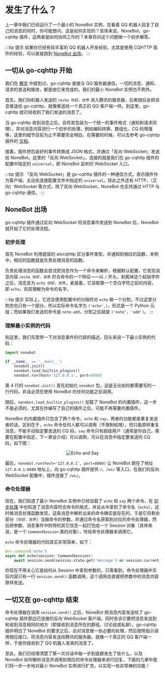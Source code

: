 # 发生了什么？

上一章中我们已经运行了一个最小的 NoneBot 实例，在看着 QQ 机器人回复了自己的消息的同时，你可能想问，这是如何实现的？具体来说，NoneBot、go-cqhttp 插件，这两者是如何协同工作的？本章将对这个问题做一个初步解答。

:::tip 提示
如果你已经有较丰富的 QQ 机器人开发经验，尤其是使用 CQHTTP 插件的经验，可以直接跳到 [NoneBot 出场](#nonebot-出场)。
:::

## 一切从 go-cqhttp 开始

我们在 [概览](./README.md) 中提到过，go-cqhttp 直接与 QQ 服务器通信，一切的消息、通知、请求的发送和接收，都是由它来完成的，我们的最小 NoneBot 实例也不例外。

首先，我们向机器人发送的 `/echo 你好，世界` 进入腾讯的服务器，后者随后会把消息推送给 go-cqhttp，就像推送给一个真正的 QQ 客户端一样。到这里，go-cqhttp 就已经收到了我们发送的消息了。

当 go-cqhttp 收到消息之后，会将其包装为一个统一的事件格式（通知和请求同理），并对消息内容进行一个初步的处理，例如编码转换、数组化、CQ 码增强等，这里的细节目前为止不需要完全明白，在需要的时候，可以去参考 go-cqhttp 插件的 [文档](https://docs.go-cqhttp.org/)。

接着，插件把包装好的事件转换成 JSON 格式，并通过「反向 WebSocket」发送给 NoneBot。这里的「反向 WebSocket」，连接的就是我们在 go-cqhttp 插件的配置中指定的 `universal`，即 NoneBot 监听的 WebSocket 入口。

:::tip 提示
「反向 WebSocket」是 go-cqhttp 插件的一种通信方式，表示插件作为客户端，主动去连接配置文件中指定的 `universal`。除此之外还有 HTTP、（正向）WebSocket 等方式。除了反向 WebSocket，NoneBot 也支持通过 HTTP 与 go-cqhttp 通信。
:::

## NoneBot 出场

go-cqhttp 插件通过反向 WebSocket 将消息事件发送到 NoneBot 后，NoneBot 就开始了它的处理流程。

### 初步处理

首先 NoneBot 利用底层的 aiocqhttp 区分事件类型，并通知到相应的函数，本例中，相应的函数就是负责处理消息的函数。

负责处理消息的函数会尝试把消息作为一个命令来解析，根据默认配置，它发现消息内容 `/echo 你好，世界` 符合命令的一个特征——以 `/` 开头，剥离掉这个起始字符之后，消息变为 `echo 你好，世界`，紧接着，它读取第一个空白字符之前的内容，即 `echo`，将其理解为命令的名字。

:::tip 提示
实际上，它还会使用配置中的分隔符对 `echo` 做一个分割，不过这里分割完也只有一个部分，所以实际命令名字为 `('echo',)`，形式是一个 Python 元组；而如果我们发送的命令是 `note.add`，分割之后就是 `('note', 'add')`。
:::

### 理解最小实例的代码

到这里，我们先暂停一下对消息事件的行踪的描述，回头来说一下最小实例的代码：

```python {4-6}
import nonebot

if __name__ == '__main__':
    nonebot.init()
    nonebot.load_builtin_plugins()
    nonebot.run(host='127.0.0.1', port=8080)
```

第 4 行的 `nonebot.init()` 首先初始化 `nonebot` 包，这是无论如何都需要写的一行代码，并且必须在使用 NoneBot 的任何功能之前调用。

随后，`nonebot.load_builtin_plugins()` 加载了 NoneBot 的内置插件，这一步不是必须的，尤其在你编写了自己的插件之后，可能不再需要内置插件。

NoneBot 的内置插件只包含了两个命令，`echo` 和 `say`，两者的功能都是重复发送者的话，区别在于，`echo` 命令任何人都可以调用（不限制权限），但只能原样重复消息，不能手动指定要发送的 CQ 码，`say` 命令只有超级用户（通常是你自己，需要在配置中指定，下一章会介绍）可以调用，可以在消息中指定要发送的 CQ 码，如下图：

<p style="text-align: center">
  <img alt="Echo and Say" src="./assets/echo_and_say.png" />
</p>

最后，`nonebot.run(host='127.0.0.1', port=8080)` 让 NoneBot 跑在了地址 `127.0.0.1:8080` 地址上，向 go-cqhttp 插件提供 `/`、`/ws/` 等入口，在我们的反向 WebSocket 配置中，插件连接了 `/ws/`。

### 命令处理器

现在，我们知道了最小 NoneBot 实例中已经加载了 `echo` 和 `say` 两个命令，在 [初步处理](#初步处理) 中也知道了消息内容符合命令的格式，并且从中拿到了命令名（`echo`），这时候消息处理函数发现，这条消息中解析出来的命令确实是存在的，于是它将剩余部分（`你好，世界`）当做命令的参数，并通过命令名获取到对应的命令处理器，然后把参数、消息事件中附带的其它信息一起打包成一个 Session 对象（具体来说，是一个 `CommandSession` 类的对象），传给命令处理器来调用它。

`echo` 命令处理器的代码其实非常简单，如下：

```python
@on_command('echo')
async def echo(session: CommandSession):
    await session.send(session.state.get('message') or session.current_arg)
```

你现在不用关心它是如何从 Session 中拿到参数的，只需看到，命令处理器中实际内容只有一行 `session.send()` 函数调用，这个调用会直接把参数中的消息内容原样发送。

## 一切又在 go-cqhttp 结束

命令处理器在调用 `session.send()` 之后，NoneBot 把消息内容发送给了 go-cqhttp 插件那边已连接的反向 WebSocket 客户端，同时告诉它要把消息发送到和收到消息相同的地方（即接收到消息所在的群组、讨论组或私聊）。go-cqhttp 插件明白了 NoneBot 的要求之后，会对消息做一些必要的处理，然后按照指示调用相应接口，将消息内容发送给腾讯的服务器，就像一个真正的 QQ 客户端一样，于是你就收到了 QQ 机器人发来的消息了。

至此，我们已经理清楚了第一次对话中每一步到底都发生了些什么，以及 NoneBot 如何解析消息并调用到相应的命令处理器来进行回复。下面的几章中我们将一步一步地对最小 NoneBot 实例进行扩充，以实现一些非常棒的功能！
